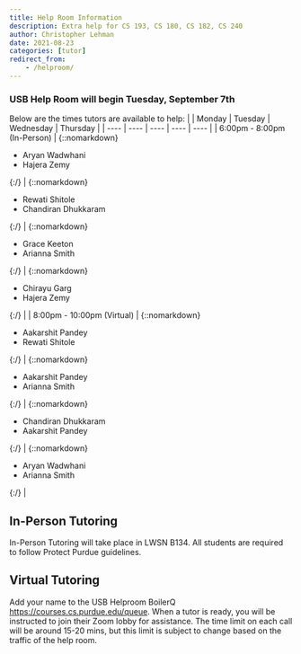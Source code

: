 ```yaml
---
title: Help Room Information
description: Extra help for CS 193, CS 180, CS 182, CS 240
author: Christopher Lehman
date: 2021-08-23
categories: [tutor]
redirect_from:
    - /helproom/
---
```


### USB Help Room will begin Tuesday, September 7th

Below are the times tutors are available to help:
| | Monday | Tuesday | Wednesday | Thursday |
| ---- | ---- | ---- | ---- | ---- |
| 6:00pm - 8:00pm (In-Person) | {::nomarkdown}<ul><li>Aryan Wadwhani</li><li>Hajera Zemy</li></ul>{:/} | {::nomarkdown}<ul><li>Rewati Shitole</li><li>Chandiran Dhukkaram</li></ul>{:/} | {::nomarkdown}<ul><li>Grace Keeton</li><li>Arianna Smith</li></ul>{:/} | {::nomarkdown}<ul><li>Chirayu Garg</li><li>Hajera Zemy</li></ul>{:/} |
| 8:00pm - 10:00pm (Virtual) | {::nomarkdown}<ul><li>Aakarshit Pandey</li><li>Rewati Shitole</li></ul>{:/} | {::nomarkdown}<ul><li>Aakarshit Pandey</li><li>Arianna Smith</li></ul>{:/} | {::nomarkdown}<ul><li>Chandiran Dhukkaram</li><li>Aakarshit Pandey</li></ul>{:/} | {::nomarkdown}<ul><li>Aryan Wadwhani</li><li>Arianna Smith</li></ul>{:/} |

## In-Person Tutoring

In-Person Tutoring will take place in LWSN B134. All students are required to follow Protect Purdue guidelines.

## Virtual Tutoring 

Add your name to the USB Helproom BoilerQ https://courses.cs.purdue.edu/queue. When a tutor is ready, you will be instructed to join their Zoom lobby for assistance. The time limit on each call will be around 15-20 mins, but this limit is subject to change based on the traffic of the help room.
